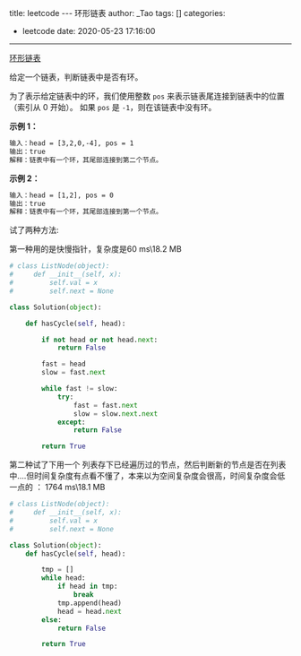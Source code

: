 title: leetcode --- 环形链表
author: _Tao
tags: []
categories:
  - leetcode
date: 2020-05-23 17:16:00
---
[环形链表](https://leetcode-cn.com/problems/linked-list-cycle/)



给定一个链表，判断链表中是否有环。

为了表示给定链表中的环，我们使用整数 `pos` 来表示链表尾连接到链表中的位置（索引从 0 开始）。 如果 `pos` 是 `-1`，则在该链表中没有环。

**示例 1：**

```xml
输入：head = [3,2,0,-4], pos = 1
输出：true
解释：链表中有一个环，其尾部连接到第二个节点。
```

**示例 2：**

```xml
输入：head = [1,2], pos = 0
输出：true
解释：链表中有一个环，其尾部连接到第一个节点。
```

<!-- more -->

试了两种方法:

第一种用的是快慢指针，复杂度是60 ms\18.2 MB



```python
# class ListNode(object):
#     def __init__(self, x):
#         self.val = x
#         self.next = None

class Solution(object):

	def hasCycle(self, head):

		if not head or not head.next:
			return False

		fast = head
		slow = fast.next

		while fast != slow:
			try:
				fast = fast.next
				slow = slow.next.next
			except:
				return False

		return True
```



第二种试了下用一个 列表存下已经遍历过的节点，然后判断新的节点是否在列表中....但时间复杂度有点看不懂了，本来以为空间复杂度会很高，时间复杂度会低一点的 ： 1764 ms\18.1 MB 



```python
# class ListNode(object):
#     def __init__(self, x):
#         self.val = x
#         self.next = None

class Solution(object):
    def hasCycle(self, head):

		tmp = []
		while head:
			if head in tmp:
				break
			tmp.append(head)
			head = head.next
		else:
			return False

		return True
```